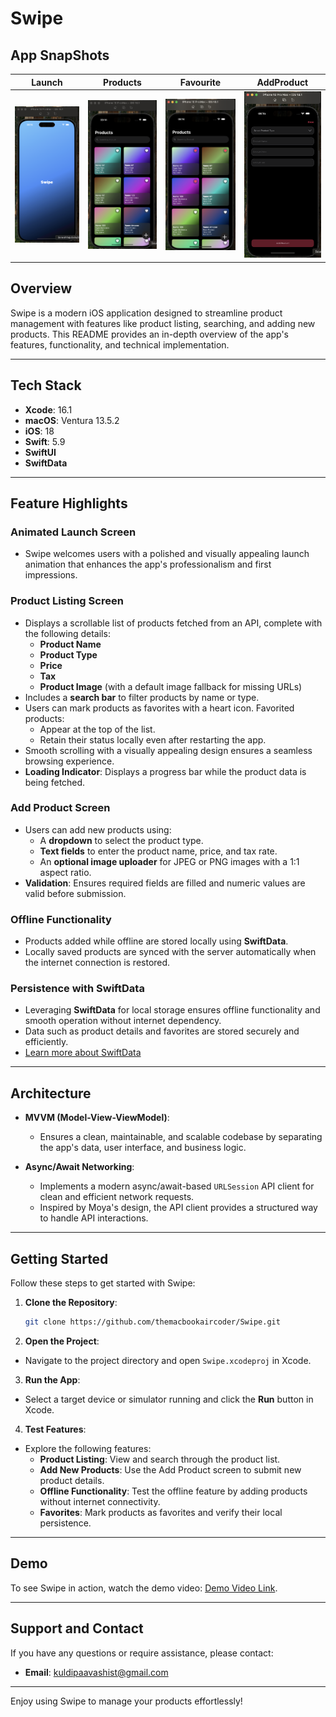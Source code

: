 # Swipe

## App SnapShots

| Launch | Products | Favourite | AddProduct |
| -- | -- | -- | -- | 
| <img src="Swipe/Media/Launch.png" width="200"> | <img src="Swipe/Media/Products.png" width="200"> | <img src="Swipe/Media/Favourite.png" width="200"> | <img src="Swipe/Media/AddProduct.png" width="200">
## Overview

Swipe is a modern iOS application designed to streamline product management with features like product listing, searching, and adding new products. This README provides an in-depth overview of the app's features, functionality, and technical implementation.

---

## Tech Stack

- **Xcode**: 16.1  
- **macOS**: Ventura 13.5.2  
- **iOS**: 18  
- **Swift**: 5.9  
- **SwiftUI**  
- **SwiftData**  

---

## Feature Highlights

### Animated Launch Screen
- Swipe welcomes users with a polished and visually appealing launch animation that enhances the app's professionalism and first impressions.

### Product Listing Screen
- Displays a scrollable list of products fetched from an API, complete with the following details:
  - **Product Name**
  - **Product Type**
  - **Price**
  - **Tax**
  - **Product Image** (with a default image fallback for missing URLs)
- Includes a **search bar** to filter products by name or type.
- Users can mark products as favorites with a heart icon. Favorited products:
  - Appear at the top of the list.
  - Retain their status locally even after restarting the app.
- Smooth scrolling with a visually appealing design ensures a seamless browsing experience.
- **Loading Indicator**: Displays a progress bar while the product data is being fetched.

### Add Product Screen
- Users can add new products using:
  - A **dropdown** to select the product type.
  - **Text fields** to enter the product name, price, and tax rate.
  - An **optional image uploader** for JPEG or PNG images with a 1:1 aspect ratio.
- **Validation**: Ensures required fields are filled and numeric values are valid before submission.

### Offline Functionality
- Products added while offline are stored locally using **SwiftData**.
- Locally saved products are synced with the server automatically when the internet connection is restored.

### Persistence with SwiftData
- Leveraging **SwiftData** for local storage ensures offline functionality and smooth operation without internet dependency.
- Data such as product details and favorites are stored securely and efficiently.
- [Learn more about SwiftData](https://developer.apple.com/xcode/swiftdata/)

---

## Architecture

- **MVVM (Model-View-ViewModel)**:
  - Ensures a clean, maintainable, and scalable codebase by separating the app's data, user interface, and business logic.

- **Async/Await Networking**:
  - Implements a modern async/await-based `URLSession` API client for clean and efficient network requests.
  - Inspired by Moya's design, the API client provides a structured way to handle API interactions.

---

## Getting Started

Follow these steps to get started with Swipe:

1. **Clone the Repository**:
   ```bash
   git clone https://github.com/themacbookaircoder/Swipe.git

2. **Open the Project**:
- Navigate to the project directory and open `Swipe.xcodeproj` in Xcode.

3. **Run the App**:
- Select a target device or simulator running and click the **Run** button in Xcode.

4. **Test Features**:
- Explore the following features:
  - **Product Listing**: View and search through the product list.
  - **Add New Products**: Use the Add Product screen to submit new product details.
  - **Offline Functionality**: Test the offline feature by adding products without internet connectivity.
  - **Favorites**: Mark products as favorites and verify their local persistence.

---

## Demo

To see Swipe in action, watch the demo video: [Demo Video Link](https://drive.google.com/file/d/1pMye-_Dasi_we65zttS-NpILIvn8-qF4/view?usp=sharing).

---

## Support and Contact

If you have any questions or require assistance, please contact:
- **Email**: kuldipaavashist@gmail.com  

---

Enjoy using Swipe to manage your products effortlessly!
